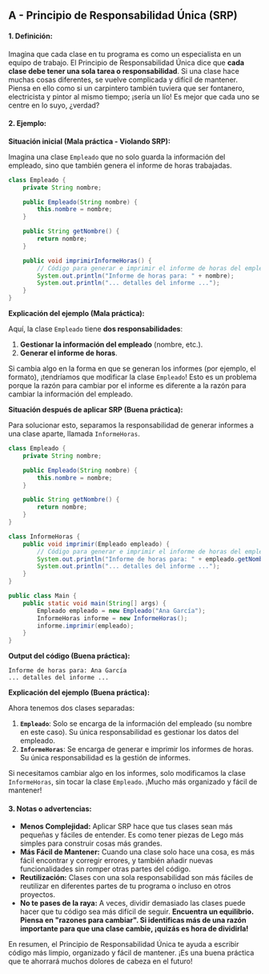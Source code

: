 ## A - Principio de Responsabilidad Única (SRP)

#### 1. **Definición:**

Imagina que cada clase en tu programa es como un especialista en un equipo de trabajo. El Principio de Responsabilidad Única dice que **cada clase debe tener una sola tarea o responsabilidad**. Si una clase hace muchas cosas diferentes, se vuelve complicada y difícil de mantener. Piensa en ello como si un carpintero también tuviera que ser fontanero, electricista y pintor al mismo tiempo; ¡sería un lío! Es mejor que cada uno se centre en lo suyo, ¿verdad?

#### 2. **Ejemplo:**

**Situación inicial (Mala práctica - Violando SRP):**

Imagina una clase `Empleado` que no solo guarda la información del empleado, sino que también genera el informe de horas trabajadas.

```java
class Empleado {
    private String nombre;

    public Empleado(String nombre) {
        this.nombre = nombre;
    }

    public String getNombre() {
        return nombre;
    }

    public void imprimirInformeHoras() {
        // Código para generar e imprimir el informe de horas del empleado
        System.out.println("Informe de horas para: " + nombre);
        System.out.println("... detalles del informe ...");
    }
}
```

**Explicación del ejemplo (Mala práctica):**

Aquí, la clase `Empleado` tiene **dos responsabilidades**:

1.  **Gestionar la información del empleado** (nombre, etc.).
2.  **Generar el informe de horas**.

Si cambia algo en la forma en que se generan los informes (por ejemplo, el formato), ¡tendríamos que modificar la clase `Empleado`! Esto es un problema porque la razón para cambiar por el informe es diferente a la razón para cambiar la información del empleado.

**Situación después de aplicar SRP (Buena práctica):**

Para solucionar esto, separamos la responsabilidad de generar informes a una clase aparte, llamada `InformeHoras`.

```java
class Empleado {
    private String nombre;

    public Empleado(String nombre) {
        this.nombre = nombre;
    }

    public String getNombre() {
        return nombre;
    }
}

class InformeHoras {
    public void imprimir(Empleado empleado) {
        // Código para generar e imprimir el informe de horas del empleado
        System.out.println("Informe de horas para: " + empleado.getNombre());
        System.out.println("... detalles del informe ...");
    }
}

public class Main {
    public static void main(String[] args) {
        Empleado empleado = new Empleado("Ana García");
        InformeHoras informe = new InformeHoras();
        informe.imprimir(empleado);
    }
}
```

**Output del código (Buena práctica):**

```
Informe de horas para: Ana García
... detalles del informe ...
```

**Explicación del ejemplo (Buena práctica):**

Ahora tenemos dos clases separadas:

1.  **`Empleado`**: Solo se encarga de la información del empleado (su nombre en este caso). Su única responsabilidad es gestionar los datos del empleado.
2.  **`InformeHoras`**: Se encarga de generar e imprimir los informes de horas. Su única responsabilidad es la gestión de informes.

Si necesitamos cambiar algo en los informes, solo modificamos la clase `InformeHoras`, sin tocar la clase `Empleado`. ¡Mucho más organizado y fácil de mantener!

#### 3. **Notas o advertencias:**

- **Menos Complejidad:** Aplicar SRP hace que tus clases sean más pequeñas y fáciles de entender. Es como tener piezas de Lego más simples para construir cosas más grandes.
- **Más Fácil de Mantener:** Cuando una clase solo hace una cosa, es más fácil encontrar y corregir errores, y también añadir nuevas funcionalidades sin romper otras partes del código.
- **Reutilización:** Clases con una sola responsabilidad son más fáciles de reutilizar en diferentes partes de tu programa o incluso en otros proyectos.
- **No te pases de la raya:** A veces, dividir demasiado las clases puede hacer que tu código sea más difícil de seguir. **Encuentra un equilibrio. Piensa en "razones para cambiar". Si identificas más de una razón importante para que una clase cambie, ¡quizás es hora de dividirla!**

En resumen, el Principio de Responsabilidad Única te ayuda a escribir código más limpio, organizado y fácil de mantener. ¡Es una buena práctica que te ahorrará muchos dolores de cabeza en el futuro!

